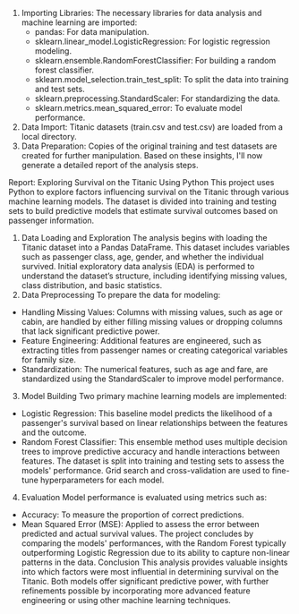 1. Importing Libraries: The necessary libraries for data analysis and machine learning are imported:
    * pandas: For data manipulation.
    * sklearn.linear_model.LogisticRegression: For logistic regression modeling.
    * sklearn.ensemble.RandomForestClassifier: For building a random forest classifier.
    * sklearn.model_selection.train_test_split: To split the data into training and test sets.
    * sklearn.preprocessing.StandardScaler: For standardizing the data.
    * sklearn.metrics.mean_squared_error: To evaluate model performance.
2. Data Import: Titanic datasets (train.csv and test.csv) are loaded from a local directory.
3. Data Preparation: Copies of the original training and test datasets are created for further manipulation.
Based on these insights, I'll now generate a detailed report of the analysis steps.

Report: Exploring Survival on the Titanic Using Python
This project uses Python to explore factors influencing survival on the Titanic through various machine learning models. The dataset is divided into training and testing sets to build predictive models that estimate survival outcomes based on passenger information.
1. Data Loading and Exploration
The analysis begins with loading the Titanic dataset into a Pandas DataFrame. This dataset includes variables such as passenger class, age, gender, and whether the individual survived. Initial exploratory data analysis (EDA) is performed to understand the dataset’s structure, including identifying missing values, class distribution, and basic statistics.
2. Data Preprocessing
To prepare the data for modeling:
* Handling Missing Values: Columns with missing values, such as age or cabin, are handled by either filling missing values or dropping columns that lack significant predictive power.
* Feature Engineering: Additional features are engineered, such as extracting titles from passenger names or creating categorical variables for family size.
* Standardization: The numerical features, such as age and fare, are standardized using the StandardScaler to improve model performance.
3. Model Building
Two primary machine learning models are implemented:
* Logistic Regression: This baseline model predicts the likelihood of a passenger's survival based on linear relationships between the features and the outcome.
* Random Forest Classifier: This ensemble method uses multiple decision trees to improve predictive accuracy and handle interactions between features.
The dataset is split into training and testing sets to assess the models' performance. Grid search and cross-validation are used to fine-tune hyperparameters for each model.
4. Evaluation
Model performance is evaluated using metrics such as:
* Accuracy: To measure the proportion of correct predictions.
* Mean Squared Error (MSE): Applied to assess the error between predicted and actual survival values.
The project concludes by comparing the models' performances, with the Random Forest typically outperforming Logistic Regression due to its ability to capture non-linear patterns in the data.
Conclusion
This analysis provides valuable insights into which factors were most influential in determining survival on the Titanic. Both models offer significant predictive power, with further refinements possible by incorporating more advanced feature engineering or using other machine learning techniques.
